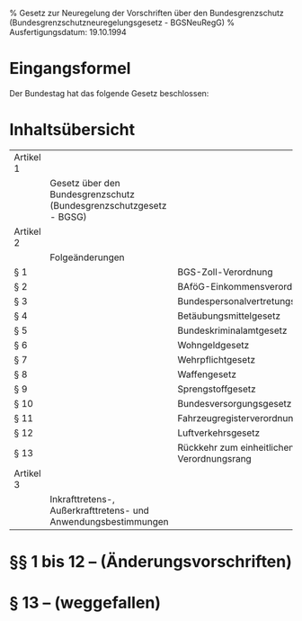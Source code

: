 % Gesetz zur Neuregelung der Vorschriften über den Bundesgrenzschutz  (Bundesgrenzschutzneuregelungsgesetz - BGSNeuRegG)
% Ausfertigungsdatum: 19.10.1994
 
# Eingangsformel

Der Bundestag hat das folgende Gesetz beschlossen:

# Inhaltsübersicht

|           |                                                                    |                                            |
|:----|:-----------|:-------------------------------------------------------|
| Artikel 1 |                                                                    |                                            |
|           | Gesetz über den Bundesgrenzschutz (Bundesgrenzschutzgesetz - BGSG) |                                            |
| Artikel 2 |                                                                    |                                            |
|           | Folgeänderungen                                                    |                                            |
| § 1       |                                                                    | BGS-Zoll-Verordnung                        |
| § 2       |                                                                    | BAföG-Einkommensverordnung                 |
| § 3       |                                                                    | Bundespersonalvertretungsgesetz            |
| § 4       |                                                                    | Betäubungsmittelgesetz                     |
| § 5       |                                                                    | Bundeskriminalamtgesetz                    |
| § 6       |                                                                    | Wohngeldgesetz                             |
| § 7       |                                                                    | Wehrpflichtgesetz                          |
| § 8       |                                                                    | Waffengesetz                               |
| § 9       |                                                                    | Sprengstoffgesetz                          |
| § 10      |                                                                    | Bundesversorgungsgesetz                    |
| § 11      |                                                                    | Fahrzeugregisterverordnung                 |
| § 12      |                                                                    | Luftverkehrsgesetz                         |
| § 13      |                                                                    | Rückkehr zum einheitlichen Verordnungsrang |
| Artikel 3 |                                                                    |                                            |
|           | Inkrafttretens-, Außerkrafttretens- und Anwendungsbestimmungen     |                                            |

# §§ 1 bis 12 – (Änderungsvorschriften)

# § 13 – (weggefallen)
